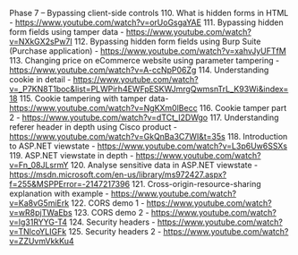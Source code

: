 Phase 7 – Bypassing client-side controls
110. What is hidden forms in HTML - https://www.youtube.com/watch?v=orUoGsgaYAE
111. Bypassing hidden form fields using tamper data - https://www.youtube.com/watch?v=NXkGX2sPw7I
112. Bypassing hidden form fields using Burp Suite (Purchase application) - https://www.youtube.com/watch?v=xahvJyUFTfM
113. Changing price on eCommerce website using parameter tampering - https://www.youtube.com/watch?v=A-ccNpP06Zg
114. Understanding cookie in detail - https://www.youtube.com/watch?v=_P7KN8T1boc&list=PLWPirh4EWFpESKWJmrgQwmsnTrL_K93Wi&index=18
115. Cookie tampering with tamper data- https://www.youtube.com/watch?v=NgKXm0lBecc
116. Cookie tamper part 2 - https://www.youtube.com/watch?v=dTCt_I2DWgo
117. Understanding referer header in depth using Cisco product - https://www.youtube.com/watch?v=GkQnBa3C7WI&t=35s
118. Introduction to ASP.NET viewstate - https://www.youtube.com/watch?v=L3p6Uw6SSXs
119. ASP.NET viewstate in depth - https://www.youtube.com/watch?v=Fn_08JLsrmY
120. Analyse sensitive data in ASP.NET viewstate - https://msdn.microsoft.com/en-us/library/ms972427.aspx?f=255&MSPPError=-2147217396
121. Cross-origin-resource-sharing explanation with example - https://www.youtube.com/watch?v=Ka8vG5miErk
122. CORS demo 1 - https://www.youtube.com/watch?v=wR8pjTWaEbs
123. CORS demo 2 - https://www.youtube.com/watch?v=lg31RYYG-T4
124. Security headers - https://www.youtube.com/watch?v=TNlcoYLIGFk
125. Security headers 2 - https://www.youtube.com/watch?v=ZZUvmVkkKu4